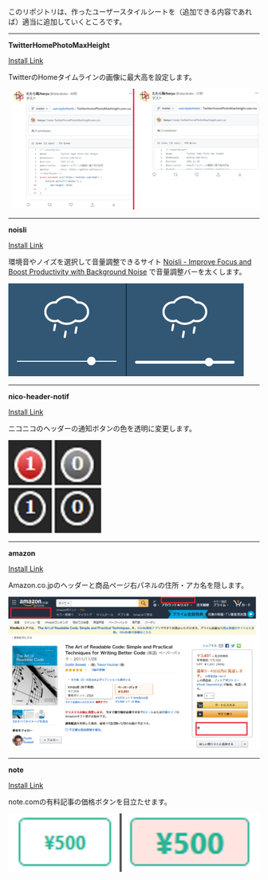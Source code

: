 このリポジトリは、作ったユーザースタイルシートを（追加できる内容であれば）適当に追加していくところです。

---

__TwitterHomePhotoMaxHeight__

<a href="TwitterHomePhotoMaxHeight.user.css?raw=true">Install Link</a>

TwitterのHomeタイムラインの画像に最大高を設定します。

![ScreenShot](https://raw.githubusercontent.com/horyu/userstylesheets/master/imgs/TwitterHomePhotoMaxHeight.png)

---

__noisli__

<a href="noisli.user.css?raw=true">Install Link</a>

環境音やノイズを選択して音量調整できるサイト [Noisli - Improve Focus and Boost Productivity with Background Noise](https://www.noisli.com/) で音量調整バーを太くします。

![ScreenShot](https://raw.githubusercontent.com/horyu/userstylesheets/master/imgs/noisli.png)

---

__nico-header-notif__

<a href="nico-header-notif.user.css?raw=true">Install Link</a>

ニコニコのヘッダーの通知ボタンの色を透明に変更します。

![ScreenShot](https://raw.githubusercontent.com/horyu/userstylesheets/master/imgs/nico-header-notif.png)

---

__amazon__

<a href="amazon.user.css?raw=true">Install Link</a>

Amazon.co.jpのヘッダーと商品ページ右パネルの住所・アカ名を隠します。

![ScreenShot](https://raw.githubusercontent.com/horyu/userstylesheets/master/imgs/amazon.png)


---

__note__

<a href="note.user.css?raw=true">Install Link</a>

note.comの有料記事の価格ボタンを目立たせます。

![ScreenShot](https://raw.githubusercontent.com/horyu/userstylesheets/master/imgs/note.png)
